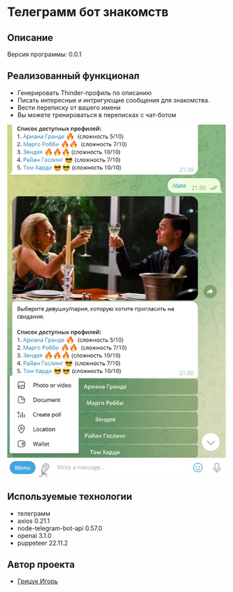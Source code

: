 <h1> Телеграмм бот знакомств</h1>

## Описание
Версия программы: 0.0.1




## Реализованный функционал

- Генерировать Thinder-профиль по описанию
- Писать интересные и интригующие сообщения для знакомства.
- Вести переписку от вашего имени
- Вы можете тренироваться в переписках с чат-ботом


![1.jpg](1.jpg)
## Используемые технологии

- телеграмм
- axios 0.21.1
- node-telegram-bot-api 0.57.0
- openai  3.1.0
- puppeteer  22.11.2

## Автор проекта

- <a  href="https://github.com/igr76">Грицук Игорь</a>

